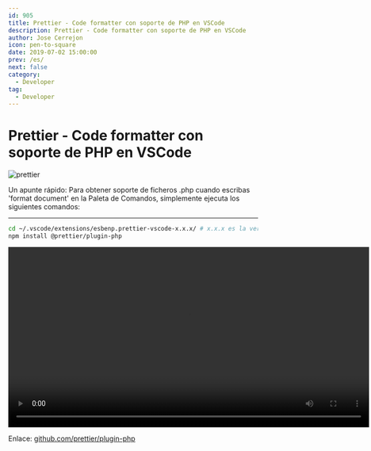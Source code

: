 ```yaml
---
id: 905
title: Prettier - Code formatter con soporte de PHP en VSCode
description: Prettier - Code formatter con soporte de PHP en VSCode
author: Jose Cerrejon
icon: pen-to-square
date: 2019-07-02 15:00:00
prev: /es/
next: false
category:
  - Developer
tag:
  - Developer
---
```


# Prettier - Code formatter con soporte de PHP en VSCode

![prettier](/images/2019/07/prettier.png)

Un apunte rápido: Para obtener soporte de ficheros .php cuando escribas 'format document' en la Paleta de Comandos, simplemente ejecuta los siguientes comandos:

- - -

```bash
cd ~/.vscode/extensions/esbenp.prettier-vscode-x.x.x/ # x.x.x es la version de la extension que tengas actualmente
npm install @prettier/plugin-php
```

<video width="728" controls>
  <source src="/videos/prettier-php.mp4" type="video/mp4">
  Your browser does not support HTML5 video.
</video>

Enlace: [github.com/prettier/plugin-php](https://github.com/prettier/plugin-php)